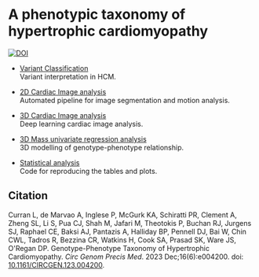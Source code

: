 # A phenotypic taxonomy of hypertrophic cardiomyopathy

[![DOI](https://zenodo.org/badge/426956166.svg)](https://zenodo.org/badge/latestdoi/426956166)

* [Variant Classification](https://github.com/ImperialCollegeLondon/HCM_expressivity/tree/master/variant_classification)  
Variant interpretation in HCM.  

* [2D Cardiac Image analysis](https://github.com/baiwenjia/ukbb_cardiac)   
Automated pipeline for image segmentation and motion analysis.  

* [3D Cardiac Image analysis](https://github.com/ImperialCollegeLondon/4DSegment2.0)  
Deep learning cardiac image analysis. 

* [3D Mass univariate regression analysis](https://github.com/ImperialCollegeLondon/HCM_expressivity/tree/master/3D_regression_analysis)  
3D modelling of genotype-phenotype relationship.  

* [Statistical analysis](https://github.com/ImperialCollegeLondon/HCM_expressivity/tree/master/statistical_analysis)  
Code for reproducing the tables and plots.

## Citation

Curran L, de Marvao A, Inglese P, McGurk KA, Schiratti PR, Clement A, Zheng SL, Li S, Pua CJ, Shah M, Jafari M, Theotokis P, Buchan RJ, Jurgens SJ, Raphael CE, Baksi AJ, Pantazis A, Halliday BP, Pennell DJ, Bai W, Chin CWL, Tadros R, Bezzina CR, Watkins H, Cook SA, Prasad SK, Ware JS, O'Regan DP. Genotype-Phenotype Taxonomy of Hypertrophic Cardiomyopathy. _Circ Genom Precis Med_. 2023 Dec;16(6):e004200. doi: [10.1161/CIRCGEN.123.004200](https://doi.org/10.1161/circgen.123.004200). 






